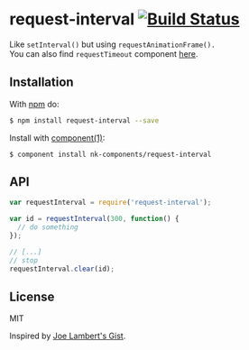 # request-interval [![Build Status](https://travis-ci.org/nk-components/request-interval.svg?branch=master)](https://travis-ci.org/nk-components/request-interval)

Like `setInterval()` but using `requestAnimationFrame().`  
You can also find `requestTimeout` component [here](https://github.com/nk-components/request-timeout).

## Installation

With [npm](http://npmjs.org) do:

```bash
$ npm install request-interval --save
```

Install with [component(1)](http://component.io):

```
$ component install nk-components/request-interval
```

## API

```js
var requestInterval = require('request-interval');

var id = requestInterval(300, function() {
  // do something
});

// [...]
// stop
requestInterval.clear(id);
```

## License

MIT

Inspired by [Joe Lambert's Gist](https://gist.github.com/joelambert/1002116#file-requestinterval-js).
